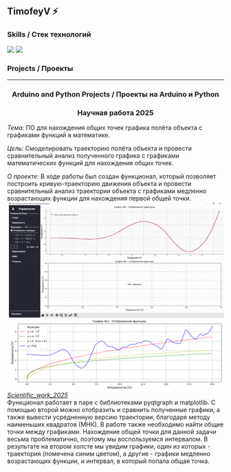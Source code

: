 ## TimofeyV :zap:
### Skills / Стек технологий 
<img src="https://cdn.jsdelivr.net/gh/devicons/devicon@latest/icons/python/python-original.svg" width=30> <img src="https://cdn.jsdelivr.net/gh/devicons/devicon@latest/icons/cplusplus/cplusplus-original.svg" width=30>
### Projects / Проекты
---
#### <h3 align="center">Arduino and Python Projects / Проекты на Arduino и Python</h3> <h3 align="center">Научная работа 2025</h3>
_Тема:_ ПО для нахождения общих точек графика полёта объекта с графиками функций в математике.

_Цель:_ Смоделировать траекторию полёта объекта и провести сравнительный анализ полученного графика с графиками математических функций для нахождения общих точек.

_О проекте:_ В ходе работы был создан функционал, который позволяет построить кривую-траекторию движения объекта и провести сравнительный анализ траектории объекта с графиками медленно возрастающих функции для нахождения первой общей точки.
<img src="https://github.com/TimofeyVeprev/gifs_and_pictures/blob/main/scientific_work_25/anim.gif?raw=true" align="right" width=500>

<img src="https://github.com/TimofeyVeprev/gifs_and_pictures/blob/main/scientific_work_25/all-img.png?raw=true" align="right" width=500>

_[Scientific_work_2025](https://github.com/TimofeyVeprev/Scientific_work_2025)_<br />
Функционал работает в паре с библиотеками pyqtgraph и matplotlib. С помощью второй можно отобразить и сравнить полученные графики, а также вывести усредненную версию траектории, благодаря методу наименьших квадратов (МНК). В работе также необходимо найти общие точки между графиками. Нахождение общей точки для данной задачи весьма проблематично, поэтому мы воспользуемся интервалом. В результате на втором холсте мы увидим графики, один из которых - траектория (помечена синим цветом), а другие - графики медленно возрастающих функции, и интервал, в который попала общая точка. 
<!--
**TimofeyVeprev/TimofeyVeprev** is a ✨ _special_ ✨ repository because its `README.md` (this file) appears on your GitHub profile.

Here are some ideas to get you started:

- 🔭 I’m currently working on ...
- 🌱 I’m currently learning ...
- 👯 I’m looking to collaborate on ...
- 🤔 I’m looking for help with ...
- 💬 Ask me about ...
- 📫 How to reach me: ...
- 😄 Pronouns: ...
- ⚡ Fun fact: ...
-->

